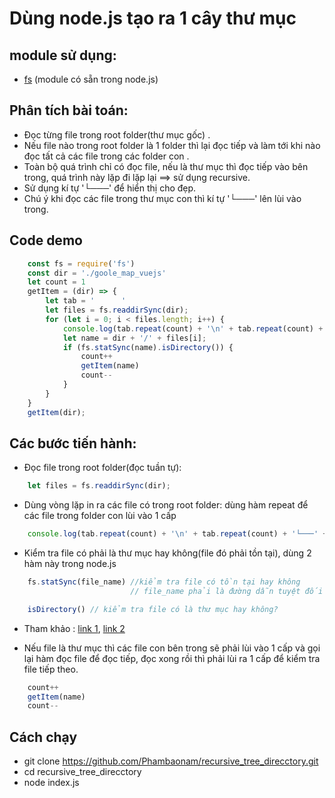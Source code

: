 # Dùng node.js tạo ra 1 cây thư mục 

## module sử dụng:
* [fs](https://nodejs.org/dist/latest-v7.x/docs/api/fs.html) (module có sẵn trong node.js)

## Phân tích bài toán:
* Đọc từng file trong root folder(thư mục gốc) .
* Nếu file nào trong root folder là 1 folder thì lại đọc tiếp  và làm tới khi nào đọc tất cả các file trong các folder con .
* Toàn bộ quá trình chỉ có đọc file, nếu là thư mục thì đọc tiếp vào bên trong, quá trình này lặp đi lặp lại ==> sử dụng recursive.
* Sử dụng kí tự  '└───' để hiển thị cho đẹp.
* Chú ý khi đọc các file trong thư mục con thì kí tự  '└───' lên lùi vào trong.

## Code demo
```javascript
    const fs = require('fs')
    const dir = './goole_map_vuejs'
    let count = 1
    getItem = (dir) => {
        let tab = '      '
        let files = fs.readdirSync(dir);
        for (let i = 0; i < files.length; i++) {
            console.log(tab.repeat(count) + '\n' + tab.repeat(count) + '└───' + files[i]);
            let name = dir + '/' + files[i];
            if (fs.statSync(name).isDirectory()) {
                count++
                getItem(name)
                count--
            }
        }
    }
    getItem(dir);
```
## Các bước tiến hành:
* Đọc file trong root folder(đọc tuần tự):
```javascript
    let files = fs.readdirSync(dir);
```
* Dùng vòng lặp in ra các file có trong root folder: dùng hàm repeat để các file trong folder con lùi vào 1 cấp
```javascript
    console.log(tab.repeat(count) + '\n' + tab.repeat(count) + '└───' + files[i]);
```
* Kiểm tra file có phải là thư mục hay không(file đó phải tồn tại), dùng 2 hàm này trong node.js
```javascript
    fs.statSync(file_name) //kiểm tra file có tồn tại hay không
                           // file_name phải là đường dẫn tuyệt đối
```
```javascript
    isDirectory() // kiểm tra file có là thư mục hay không?
```
* Tham khảo : [link 1](http://stackoverflow.com/questions/42550620/nodejs-fs-statsync-isdirectory-returns-true-for-file), [link 2](http://stackoverflow.com/questions/17699599/node-js-check-exist-file)
 
* Nếu file là thư mục thì  các file con bên trong sẽ phải lùi vào 1 cấp và gọi lại hàm đọc file để đọc tiếp, đọc xong rồi thì phải lùi ra 1 cấp để kiểm tra file tiếp theo.
```javascript
    count++
    getItem(name)
    count--
```
## Cách chạy

* git clone https://github.com/Phambaonam/recursive_tree_direcctory.git
* cd recursive_tree_direcctory
* node index.js

